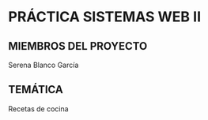 # PRÁCTICA SISTEMAS WEB II

## MIEMBROS DEL PROYECTO
Serena Blanco García

## TEMÁTICA
Recetas de cocina

